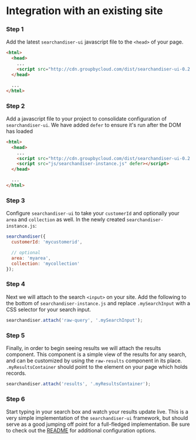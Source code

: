 # Integration with an existing site

### Step 1

Add the latest `searchandiser-ui` javascript file to the `<head>` of your page.

```html
<html>
  <head>
    ...
    <script src="http://cdn.groupbycloud.com/dist/searchandiser-ui-0.2.0.js"></script>
  </head>

  ...
</html>
```

### Step 2

Add a javascript file to your project to consolidate configuration of `searchandiser-ui`.
We have added `defer` to ensure it's run after the DOM has loaded

```html
<html>
  <head>
    ...
    <script src="http://cdn.groupbycloud.com/dist/searchandiser-ui-0.2.0.js"></script>
    <script src="js/searchandiser-instance.js" defer></script>
  </head>

  ...
</html>
```

### Step 3

Configure `searchandiser-ui` to take your `customerId` and optionally your
`area` and `collection` as well. In the newly created `searchandiser-instance.js`:

```js
searchandiser({
  customerId: 'mycustomerid',

  // optional
  area: 'myarea',
  collection: 'mycollection'
});
```

### Step 4

Next we will attach to the search `<input>` on your site. Add the following to
the bottom of `searchandiser-instance.js` and replace `.mySearchInput` with a
CSS selector for your search input.

```js
searchandiser.attach('raw-query', '.mySearchInput');
```

### Step 5

Finally, in order to begin seeing results we will attach the results component.
This component is a simple view of the results for any search, and can be
customized by using the `raw-results` component in its place. `.myResultsContainer`
should point to the element on your page which holds records.

```js
searchandiser.attach('results', '.myResultsContainer');
```

### Step 6

Start typing in your search box and watch your results update live. This is a
very simple implementation of the `searchandiser-ui` framework, but should serve
as a good jumping off point for a full-fledged implementation. Be sure to check
out the [README](../README.md) for additional configuration options.
